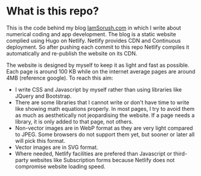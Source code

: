 # What is this repo?

This is the code behind my blog [IamSorush.com](https://iamsorush.com)  in which I write about numerical coding and app development. The blog is a static website complied using Hugo on Netlify. 
Netlify provides CDN and Continuous deployment. So after pushing each commit to this repo
Netlify compiles it automatically and re-publish the website on its CDN.

The website is designed by myself to keep it as light and fast as possible. Each page is around 100 KB while 
on the internet average pages are around 4MB (reference google). To reach this aim:

* I write CSS and Javascript by myself rather than using libraries like JQuery and Bootstrap.  
* There are some libraries that I cannot write or don't have time to write like showing math equations properly. In most pages, I try to avoid them as much as aesthetically not jeopardising the website.  If a page needs a library, it is only added to that page, not others.  
* Non-vector images are in WebP format as they are very light compared to JPEG. Some browsers do not support them yet, but sooner or later all will pick this format.   
* Vector images are in SVG format.  
* Where needed, Netlify facilities are prefered than Javascript or third-party websites like Subscription forms because Netlify does not compromise website loading speed.

